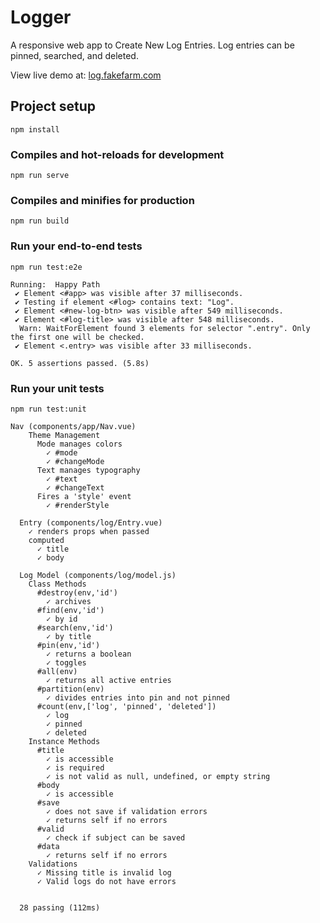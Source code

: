 # Logger

A responsive web app to Create New Log Entries. Log entries can be pinned, searched, and deleted.

View live demo at: [log.fakefarm.com](http://log.fakefarm.com)

## Project setup

```
npm install
```

### Compiles and hot-reloads for development

```
npm run serve
```

### Compiles and minifies for production

```
npm run build
```

### Run your end-to-end tests

```
npm run test:e2e
```

```
Running:  Happy Path
 ✔ Element <#app> was visible after 37 milliseconds.
 ✔ Testing if element <#log> contains text: "Log".
 ✔ Element <#new-log-btn> was visible after 549 milliseconds.
 ✔ Element <#log-title> was visible after 548 milliseconds.
  Warn: WaitForElement found 3 elements for selector ".entry". Only the first one will be checked.
 ✔ Element <.entry> was visible after 33 milliseconds.

OK. 5 assertions passed. (5.8s)
```

### Run your unit tests

```
npm run test:unit
```

```
Nav (components/app/Nav.vue)
    Theme Management
      Mode manages colors
        ✓ #mode
        ✓ #changeMode
      Text manages typography
        ✓ #text
        ✓ #changeText
      Fires a 'style' event
        ✓ #renderStyle

  Entry (components/log/Entry.vue)
    ✓ renders props when passed
    computed
      ✓ title
      ✓ body

  Log Model (components/log/model.js)
    Class Methods
      #destroy(env,'id')
        ✓ archives
      #find(env,'id')
        ✓ by id
      #search(env,'id')
        ✓ by title
      #pin(env,'id')
        ✓ returns a boolean
        ✓ toggles
      #all(env)
        ✓ returns all active entries
      #partition(env)
        ✓ divides entries into pin and not pinned
      #count(env,['log', 'pinned', 'deleted'])
        ✓ log
        ✓ pinned
        ✓ deleted
    Instance Methods
      #title
        ✓ is accessible
        ✓ is required
        ✓ is not valid as null, undefined, or empty string
      #body
        ✓ is accessible
      #save
        ✓ does not save if validation errors
        ✓ returns self if no errors
      #valid
        ✓ check if subject can be saved
      #data
        ✓ returns self if no errors
    Validations
      ✓ Missing title is invalid log
      ✓ Valid logs do not have errors


  28 passing (112ms)
```
